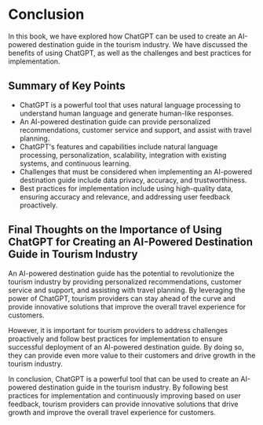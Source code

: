 Conclusion
==========

In this book, we have explored how ChatGPT can be used to create an AI-powered destination guide in the tourism industry. We have discussed the benefits of using ChatGPT, as well as the challenges and best practices for implementation.

Summary of Key Points
---------------------

* ChatGPT is a powerful tool that uses natural language processing to understand human language and generate human-like responses.
* An AI-powered destination guide can provide personalized recommendations, customer service and support, and assist with travel planning.
* ChatGPT's features and capabilities include natural language processing, personalization, scalability, integration with existing systems, and continuous learning.
* Challenges that must be considered when implementing an AI-powered destination guide include data privacy, accuracy, and trustworthiness.
* Best practices for implementation include using high-quality data, ensuring accuracy and relevance, and addressing user feedback proactively.

Final Thoughts on the Importance of Using ChatGPT for Creating an AI-Powered Destination Guide in Tourism Industry
------------------------------------------------------------------------------------------------------------------

An AI-powered destination guide has the potential to revolutionize the tourism industry by providing personalized recommendations, customer service and support, and assisting with travel planning. By leveraging the power of ChatGPT, tourism providers can stay ahead of the curve and provide innovative solutions that improve the overall travel experience for customers.

However, it is important for tourism providers to address challenges proactively and follow best practices for implementation to ensure successful deployment of an AI-powered destination guide. By doing so, they can provide even more value to their customers and drive growth in the tourism industry.

In conclusion, ChatGPT is a powerful tool that can be used to create an AI-powered destination guide in the tourism industry. By following best practices for implementation and continuously improving based on user feedback, tourism providers can provide innovative solutions that drive growth and improve the overall travel experience for customers.
